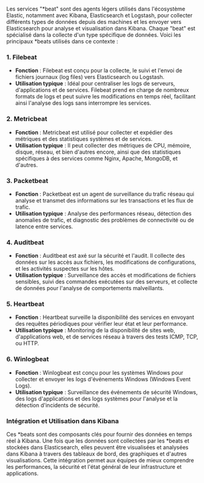 Les services "*beat" sont des agents légers utilisés dans l'écosystème Elastic, notamment avec Kibana, Elasticsearch et Logstash, pour collecter différents types de données depuis des machines et les envoyer vers Elasticsearch pour analyse et visualisation dans Kibana. Chaque "beat" est spécialisé dans la collecte d'un type spécifique de données. Voici les principaux *beats utilisés dans ce contexte :

### 1. **Filebeat**
- **Fonction** : Filebeat est conçu pour la collecte, le suivi et l'envoi de fichiers journaux (log files) vers Elasticsearch ou Logstash. 
- **Utilisation typique** : Idéal pour centraliser les logs de serveurs, d'applications et de services. Filebeat prend en charge de nombreux formats de logs et peut suivre les modifications en temps réel, facilitant ainsi l'analyse des logs sans interrompre les services.

### 2. **Metricbeat**
- **Fonction** : Metricbeat est utilisé pour collecter et expédier des métriques et des statistiques systèmes et de services. 
- **Utilisation typique** : Il peut collecter des métriques de CPU, mémoire, disque, réseau, et bien d'autres encore, ainsi que des statistiques spécifiques à des services comme Nginx, Apache, MongoDB, et d'autres.

### 3. **Packetbeat**
- **Fonction** : Packetbeat est un agent de surveillance du trafic réseau qui analyse et transmet des informations sur les transactions et les flux de trafic.
- **Utilisation typique** : Analyse des performances réseau, détection des anomalies de trafic, et diagnostic des problèmes de connectivité ou de latence entre services.

### 4. **Auditbeat**
- **Fonction** : Auditbeat est axé sur la sécurité et l'audit. Il collecte des données sur les accès aux fichiers, les modifications de configurations, et les activités suspectes sur les hôtes.
- **Utilisation typique** : Surveillance des accès et modifications de fichiers sensibles, suivi des commandes exécutées sur des serveurs, et collecte de données pour l'analyse de comportements malveillants.

### 5. **Heartbeat**
- **Fonction** : Heartbeat surveille la disponibilité des services en envoyant des requêtes périodiques pour vérifier leur état et leur performance.
- **Utilisation typique** : Monitoring de la disponibilité de sites web, d'applications web, et de services réseau à travers des tests ICMP, TCP, ou HTTP.

### 6. **Winlogbeat**
- **Fonction** : Winlogbeat est conçu pour les systèmes Windows pour collecter et envoyer les logs d'événements Windows (Windows Event Logs).
- **Utilisation typique** : Surveillance des événements de sécurité Windows, des logs d'applications et des logs systèmes pour l'analyse et la détection d'incidents de sécurité.

### Intégration et Utilisation dans Kibana

Ces *beats sont des composants clés pour fournir des données en temps réel à Kibana. Une fois que les données sont collectées par les *beats et stockées dans Elasticsearch, elles peuvent être visualisées et analysées dans Kibana à travers des tableaux de bord, des graphiques et d'autres visualisations. Cette intégration permet aux équipes de mieux comprendre les performances, la sécurité et l'état général de leur infrastructure et applications.
